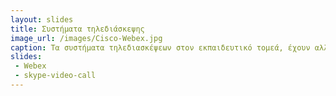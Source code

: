 ```yaml
---
layout: slides
title: Συστήματα τηλεδιάσκεψης
image_url: /images/Cisco-Webex.jpg
caption: Τα συστήματα τηλεδιασκέψεων στον εκπαιδευτικό τομεά, έχουν αλλάξει τον τρόπο εκπαίδευσης, παρέχοντας νέα εργαλεία διδασκαλίας και νέους τρόπους διδασκαλίας.
slides:
 - Webex
 - skype-video-call
---
```

